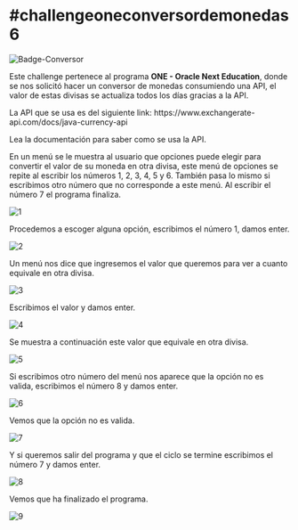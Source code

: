 <h1>#challengeoneconversordemonedas6</h1>

![Badge-Conversor](https://github.com/leandrovillamildev/challenge-conversor-de-monedas/assets/156725800/7f5f4b1b-49c9-4e82-ba0d-71d2de8fd43c)

<p>Este challenge pertenece al programa <strong>ONE - Oracle Next Education</strong>, donde se nos solicitó hacer un conversor de monedas consumiendo una API, el valor de estas divisas se actualiza todos los días gracias a la API.</p>

<p>La API que se usa es del siguiente link: https://www.exchangerate-api.com/docs/java-currency-api</p>

<p>Lea la documentación para saber como se usa la API.</p>

<p>En un menú se le muestra al usuario que opciones puede elegir para convertir el valor de su moneda en otra divisa, este menú de opciones se repite al escribir los números 1, 2, 3, 4, 5 y 6. También pasa lo mismo si escribimos otro número que no corresponde a este menú. Al escribir el número 7 el programa finaliza.<p>

![1](https://github.com/leandrovillamildev/challenge-conversor-de-monedas/assets/156725800/6a982335-57f3-446d-ae20-7e4005294a33)

<p>Procedemos a escoger alguna opción, escribimos el número 1, damos enter.</p>
 
![2](https://github.com/leandrovillamildev/challenge-conversor-de-monedas/assets/156725800/4622439e-3bd5-4d2b-b154-710413c2bd59)

<p>Un menú nos dice que ingresemos el valor que queremos para ver a cuanto equivale en otra divisa.</p>

![3](https://github.com/leandrovillamildev/challenge-conversor-de-monedas/assets/156725800/777d8f33-586a-4c94-bc0e-4f9e52182d9c)

<p>Escribimos el valor y damos enter.</p>

![4](https://github.com/leandrovillamildev/challenge-conversor-de-monedas/assets/156725800/1a59032c-5215-4fcf-8d79-948f4efcab2d)

<p>Se muestra a continuación este valor que equivale en otra divisa.</p>

![5](https://github.com/leandrovillamildev/challenge-conversor-de-monedas/assets/156725800/9023b4b0-43ed-4004-afd5-2fc05b193b91)

<p>Si escribimos otro número del menú nos aparece que la opción no es valida, escribimos el número 8 y damos enter.</p>

![6](https://github.com/leandrovillamildev/challenge-conversor-de-monedas/assets/156725800/c4cb225e-ef80-4bed-bdf5-c29c65feb694)

<p>Vemos que la opción no es valida.</p>

![7](https://github.com/leandrovillamildev/challenge-conversor-de-monedas/assets/156725800/94bbe4de-abd1-4528-80a1-c1bf711a654a)

<p>Y si queremos salir del programa y que el ciclo se termine escribimos el número 7 y damos enter.</p>

![8](https://github.com/leandrovillamildev/challenge-conversor-de-monedas/assets/156725800/28456783-5239-4c2b-bb44-9b2742057ea5)

<p>Vemos que ha finalizado el programa.</p>

![9](https://github.com/leandrovillamildev/challenge-conversor-de-monedas/assets/156725800/981743e0-ee10-486c-a7e4-984af8bb3c0d)










